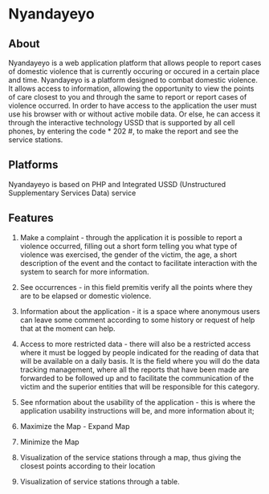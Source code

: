 # Nyandayeyo

## About 

Nyandayeyo is a web application platform that allows people to report cases of domestic violence that is currently occuring or occured in a certain place and time.
Nyandayeyo is a platform designed to combat domestic violence.
It allows access to information, allowing the opportunity to view the points of care closest to you and through the same to report or report cases of violence occurred.
In order to have access to the application the user must use his browser with or without active mobile data. Or else, he can access it through the interactive technology USSD that is supported by all cell phones, by entering the code * 202 #, to make the report and see the service stations.

## Platforms 

Nyandayeyo  is based on PHP and Integrated USSD (Unstructured Supplementary Services Data) service 

## Features

1. Make a complaint - through the application it is possible to report a violence occurred, filling out a short form telling you what type of violence was exercised, the gender of the victim, the age, a short description of the event and the contact to facilitate interaction with the system to search for more information.

2. See occurrences - in this field premitis verify all the points where they are to be elapsed or domestic violence.

3. Information about the application - it is a space where anonymous users can leave some comment according to some history or request of help that at the moment can help.

4. Access to more restricted data - there will also be a restricted access where it must be logged by people indicated for the reading of data that will be available on a daily basis.
It is the field where you will do the data tracking management, where all the reports that have been made are forwarded to be followed up and to facilitate the communication of the victim and the superior entities that will be responsible for this category.

5. See nformation about the usability of the application - this is where the application usability instructions will be, and more information about it;

6. Maximize the Map - Expand Map

7. Minimize the Map

8. Visualization of the service stations through a map, thus giving the closest points according to their location

9. Visualization of service stations through a table.

